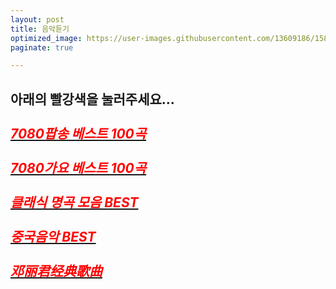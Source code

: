 ```yaml
---
layout: post
title: 음악듣기
optimized_image: https://user-images.githubusercontent.com/13609186/158834631-9b8f0cda-2ea1-4e83-875b-23209b3c8eef.jpg
paginate: true

---
```

아래의 빨강색을 눌러주세요...<br> <br>
[<span style="color:red">***7080팝송 베스트 100곡***</span>](https://www.youtube.com/watch?v=8HHveVh4cYE&t=2735s)<br> <br>
[<span style="color:red">***7080가요 베스트 100곡***</span>](https://www.youtube.com/watch?v=X1S9NGrXftI&t=4416s)<br> <br>
[<span style="color:red">***클래식 명곡 모음 BEST***</span>](https://www.youtube.com/watch?v=r17_s18acdA&t=5373s)<br> <br>
[<span style="color:red">***중국음악 BEST***</span>](https://www.youtube.com/watch?v=Ige0m_8-hok)<br> <br>
[<span style="color:red">***邓丽君经典歌曲***</span>](https://www.youtube.com/watch?v=Kyq5LsioKGk)<br> <br>
---
